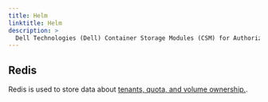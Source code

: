 ```yaml
---
title: Helm
linktitle: Helm
description: >
  Dell Technologies (Dell) Container Storage Modules (CSM) for Authorization Helm backup and restore
---
```


## Redis

Redis is used to store data about [tenants, quota, and volume ownership.](../../design.md).